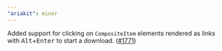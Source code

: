 ```yaml
---
"ariakit": minor
---
```


Added support for clicking on `CompositeItem` elements rendered as links with <kbd>Alt</kbd>+<kbd>Enter</kbd> to start a download. ([#1771](https://github.com/ariakit/ariakit/pull/1771))
